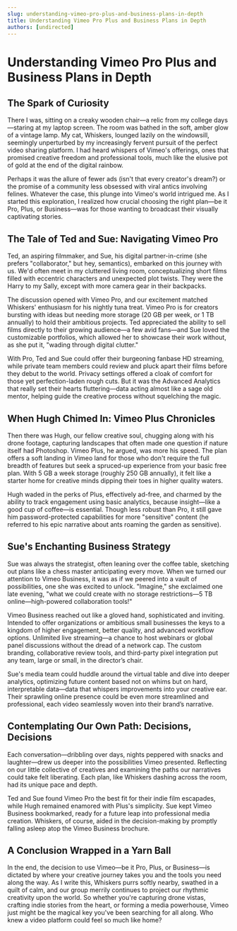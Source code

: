 ```yaml
---
slug: understanding-vimeo-pro-plus-and-business-plans-in-depth
title: Understanding Vimeo Pro Plus and Business Plans in Depth
authors: [undirected]
---
```



# Understanding Vimeo Pro Plus and Business Plans in Depth

## The Spark of Curiosity

There I was, sitting on a creaky wooden chair—a relic from my college days—staring at my laptop screen. The room was bathed in the soft, amber glow of a vintage lamp. My cat, Whiskers, lounged lazily on the windowsill, seemingly unperturbed by my increasingly fervent pursuit of the perfect video sharing platform. I had heard whispers of Vimeo's offerings, ones that promised creative freedom and professional tools, much like the elusive pot of gold at the end of the digital rainbow.

Perhaps it was the allure of fewer ads (isn't that every creator's dream?) or the promise of a community less obsessed with viral antics involving felines. Whatever the case, this plunge into Vimeo's world intrigued me. As I started this exploration, I realized how crucial choosing the right plan—be it Pro, Plus, or Business—was for those wanting to broadcast their visually captivating stories.

## The Tale of Ted and Sue: Navigating Vimeo Pro

Ted, an aspiring filmmaker, and Sue, his digital partner-in-crime (she prefers "collaborator," but hey, semantics), embarked on this journey with us. We'd often meet in my cluttered living room, conceptualizing short films filled with eccentric characters and unexpected plot twists. They were the Harry to my Sally, except with more camera gear in their backpacks.

The discussion opened with Vimeo Pro, and our excitement matched Whiskers' enthusiasm for his nightly tuna treat. Vimeo Pro is for creators bursting with ideas but needing more storage (20 GB per week, or 1 TB annually) to hold their ambitious projects. Ted appreciated the ability to sell films directly to their growing audience—a few avid fans—and Sue loved the customizable portfolios, which allowed her to showcase their work without, as she put it, "wading through digital clutter."

With Pro, Ted and Sue could offer their burgeoning fanbase HD streaming, while private team members could review and pluck apart their films before they debut to the world. Privacy settings offered a cloak of comfort for those yet perfection-laden rough cuts. But it was the Advanced Analytics that really set their hearts fluttering—data acting almost like a sage old mentor, helping guide the creative process without squelching the magic.

## When Hugh Chimed In: Vimeo Plus Chronicles

Then there was Hugh, our fellow creative soul, chugging along with his drone footage, capturing landscapes that often made one question if nature itself had Photoshop. Vimeo Plus, he argued, was more his speed. The plan offers a soft landing in Vimeo land for those who don't require the full breadth of features but seek a spruced-up experience from your basic free plan. With 5 GB a week storage (roughly 250 GB annually), it felt like a starter home for creative minds dipping their toes in higher quality waters.

Hugh waded in the perks of Plus, effectively ad-free, and charmed by the ability to track engagement using basic analytics, because insight—like a good cup of coffee—is essential. Though less robust than Pro, it still gave him password-protected capabilities for more "sensitive" content (he referred to his epic narrative about ants roaming the garden as sensitive). 

## Sue's Enchanting Business Strategy

Sue was always the strategist, often leaning over the coffee table, sketching out plans like a chess master anticipating every move. When we turned our attention to Vimeo Business, it was as if we peered into a vault of possibilities, one she was excited to unlock. "Imagine," she exclaimed one late evening, "what we could create with no storage restrictions—5 TB online—high-powered collaboration tools!"

Vimeo Business reached out like a gloved hand, sophisticated and inviting. Intended to offer organizations or ambitious small businesses the keys to a kingdom of higher engagement, better quality, and advanced workflow options. Unlimited live streaming—a chance to host webinars or global panel discussions without the dread of a network cap. The custom branding, collaborative review tools, and third-party pixel integration put any team, large or small, in the director’s chair.

Sue's media team could huddle around the virtual table and dive into deeper analytics, optimizing future content based not on whims but on hard, interpretable data—data that whispers improvements into your creative ear. Their sprawling online presence could be even more streamlined and professional, each video seamlessly woven into their brand’s narrative.

## Contemplating Our Own Path: Decisions, Decisions

Each conversation—dribbling over days, nights peppered with snacks and laughter—drew us deeper into the possibilities Vimeo presented. Reflecting on our little collective of creatives and examining the paths our narratives could take felt liberating. Each plan, like Whiskers dashing across the room, had its unique pace and depth.

Ted and Sue found Vimeo Pro the best fit for their indie film escapades, while Hugh remained enamored with Plus's simplicity. Sue kept Vimeo Business bookmarked, ready for a future leap into professional media creation. Whiskers, of course, aided in the decision-making by promptly falling asleep atop the Vimeo Business brochure. 

## A Conclusion Wrapped in a Yarn Ball

In the end, the decision to use Vimeo—be it Pro, Plus, or Business—is dictated by where your creative journey takes you and the tools you need along the way. As I write this, Whiskers purrs softly nearby, swathed in a quilt of calm, and our group merrily continues to project our rhythmic creativity upon the world. So whether you're capturing drone vistas, crafting indie stories from the heart, or forming a media powerhouse, Vimeo just might be the magical key you've been searching for all along. Who knew a video platform could feel so much like home?